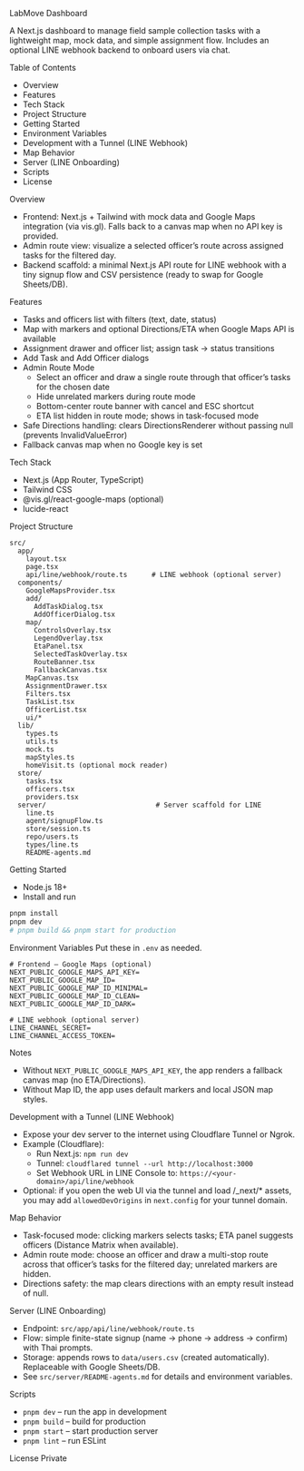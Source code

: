 LabMove Dashboard

A Next.js dashboard to manage field sample collection tasks with a lightweight map, mock data, and simple assignment flow. Includes an optional LINE webhook backend to onboard users via chat.

Table of Contents
- Overview
- Features
- Tech Stack
- Project Structure
- Getting Started
- Environment Variables
- Development with a Tunnel (LINE Webhook)
- Map Behavior
- Server (LINE Onboarding)
- Scripts
- License

Overview
- Frontend: Next.js + Tailwind with mock data and Google Maps integration (via vis.gl). Falls back to a canvas map when no API key is provided.
- Admin route view: visualize a selected officer’s route across assigned tasks for the filtered day.
- Backend scaffold: a minimal Next.js API route for LINE webhook with a tiny signup flow and CSV persistence (ready to swap for Google Sheets/DB).

Features
- Tasks and officers list with filters (text, date, status)
- Map with markers and optional Directions/ETA when Google Maps API is available
- Assignment drawer and officer list; assign task → status transitions
- Add Task and Add Officer dialogs
- Admin Route Mode
  - Select an officer and draw a single route through that officer’s tasks for the chosen date
  - Hide unrelated markers during route mode
  - Bottom-center route banner with cancel and ESC shortcut
  - ETA list hidden in route mode; shows in task-focused mode
- Safe Directions handling: clears DirectionsRenderer without passing null (prevents InvalidValueError)
- Fallback canvas map when no Google key is set

Tech Stack
- Next.js (App Router, TypeScript)
- Tailwind CSS
- @vis.gl/react-google-maps (optional)
- lucide-react

Project Structure
```text
src/
  app/
    layout.tsx
    page.tsx
    api/line/webhook/route.ts      # LINE webhook (optional server)
  components/
    GoogleMapsProvider.tsx
    add/
      AddTaskDialog.tsx
      AddOfficerDialog.tsx
    map/
      ControlsOverlay.tsx
      LegendOverlay.tsx
      EtaPanel.tsx
      SelectedTaskOverlay.tsx
      RouteBanner.tsx
      FallbackCanvas.tsx
    MapCanvas.tsx
    AssignmentDrawer.tsx
    Filters.tsx
    TaskList.tsx
    OfficerList.tsx
    ui/*
  lib/
    types.ts
    utils.ts
    mock.ts
    mapStyles.ts
    homeVisit.ts (optional mock reader)
  store/
    tasks.tsx
    officers.tsx
    providers.tsx
  server/                           # Server scaffold for LINE
    line.ts
    agent/signupFlow.ts
    store/session.ts
    repo/users.ts
    types/line.ts
    README-agents.md
```

Getting Started
- Node.js 18+
- Install and run
```bash
pnpm install
pnpm dev
# pnpm build && pnpm start for production
```

Environment Variables
Put these in `.env` as needed.
```dotenv
# Frontend – Google Maps (optional)
NEXT_PUBLIC_GOOGLE_MAPS_API_KEY=
NEXT_PUBLIC_GOOGLE_MAP_ID=
NEXT_PUBLIC_GOOGLE_MAP_ID_MINIMAL=
NEXT_PUBLIC_GOOGLE_MAP_ID_CLEAN=
NEXT_PUBLIC_GOOGLE_MAP_ID_DARK=

# LINE webhook (optional server)
LINE_CHANNEL_SECRET=
LINE_CHANNEL_ACCESS_TOKEN=
```
Notes
- Without `NEXT_PUBLIC_GOOGLE_MAPS_API_KEY`, the app renders a fallback canvas map (no ETA/Directions).
- Without Map ID, the app uses default markers and local JSON map styles.

Development with a Tunnel (LINE Webhook)
- Expose your dev server to the internet using Cloudflare Tunnel or Ngrok.
- Example (Cloudflare):
  - Run Next.js: `npm run dev`
  - Tunnel: `cloudflared tunnel --url http://localhost:3000`
  - Set Webhook URL in LINE Console to: `https://<your-domain>/api/line/webhook`
- Optional: if you open the web UI via the tunnel and load /_next/* assets, you may add `allowedDevOrigins` in `next.config` for your tunnel domain.

Map Behavior
- Task-focused mode: clicking markers selects tasks; ETA panel suggests officers (Distance Matrix when available).
- Admin route mode: choose an officer and draw a multi-stop route across that officer’s tasks for the filtered day; unrelated markers are hidden.
- Directions safety: the map clears directions with an empty result instead of null.

Server (LINE Onboarding)
- Endpoint: `src/app/api/line/webhook/route.ts`
- Flow: simple finite-state signup (name → phone → address → confirm) with Thai prompts.
- Storage: appends rows to `data/users.csv` (created automatically). Replaceable with Google Sheets/DB.
- See `src/server/README-agents.md` for details and environment variables.

Scripts
- `pnpm dev` – run the app in development
- `pnpm build` – build for production
- `pnpm start` – start production server
- `pnpm lint` – run ESLint

License
Private

